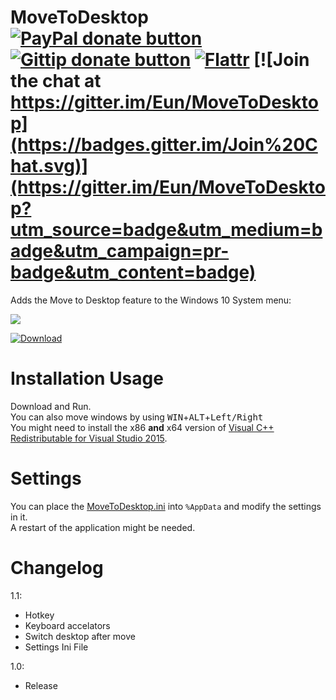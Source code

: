 MoveToDesktop [![PayPal donate button](https://www.paypalobjects.com/en_US/i/btn/btn_donate_SM.gif)](https://www.paypal.com/cgi-bin/webscr?cmd=_donations&business=eun%40su%2eam&lc=US&item_name=MoveToDesktop%20Donation&no_note=0&currency_code=USD&bn=PP%2dDonationsBF%3abtn_donate_SM%2egif%3aNonHostedGuest "Donate with PayPal") [![Gittip donate button](https://img.shields.io/gratipay/Eun.svg)](https://gratipay.com/Eun/ "Donate weekly to this project using Gittip") [![Flattr](https://api.flattr.com/button/flattr-badge-large.png)](https://flattr.com/submit/auto?user_id=Eun&url=https%3A%2F%2Fgithub.com%2FEun%2FMoveToDesktop "Flattr this") [![Join the chat at https://gitter.im/Eun/MoveToDesktop](https://badges.gitter.im/Join%20Chat.svg)](https://gitter.im/Eun/MoveToDesktop?utm_source=badge&utm_medium=badge&utm_campaign=pr-badge&utm_content=badge)
==============
Adds the Move to Desktop feature to the Windows 10 System menu:


![](https://raw.githubusercontent.com/Eun/MoveToDesktop/res/screenshot1.png)

[![Download](https://raw.githubusercontent.com/Eun/MoveToDesktop/res/download.png)](https://github.com/Eun/MoveToDesktop/releases/download/1.1/MoveToDesktop-1.1.zip)

Installation Usage
======
Download and Run.  
You can also move windows by using <kbd>WIN</kbd>+<kbd>ALT</kbd>+<kbd>Left/Right</kbd>  
You might need to install the x86 **and** x64 version of [Visual C++ Redistributable for Visual Studio 2015](https://www.microsoft.com/download/details.aspx?id=48145). 

Settings
========
You can place the [MoveToDesktop.ini](MoveToDesktop.ini) into `%AppData` and modify the settings in it.  
A restart of the application might be needed.

Changelog
=========
1.1:
* Hotkey
* Keyboard accelators
* Switch desktop after move
* Settings Ini File

1.0:
* Release
